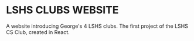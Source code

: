 # LSHS CLUBS WEBSITE
A website introducing George's 4 LSHS clubs.
The first project of the LSHS CS Club, created in React.